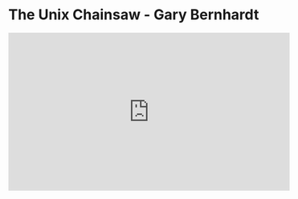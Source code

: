 # The Unix Chainsaw - Gary Bernhardt

<center>
<iframe width="560" height="315" src="https://www.youtube.com/embed/sCZJblyT_XM" frameborder="0" allowfullscreen></iframe>
</center>
